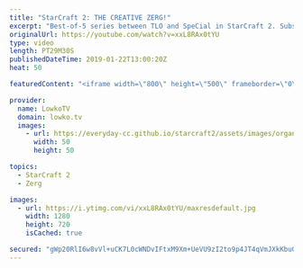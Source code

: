 ```yaml
---
title: "StarCraft 2: THE CREATIVE ZERG!"
excerpt: "Best-of-5 series between TLO and SpeCial in StarCraft 2. Subscribe for more videos: http://lowko.tv/youtube Tempest Trouble: https://goo.gl/JdPKjR  TLO has always been known for his creative playstyle. While nowadays he plays a lot more 'standard' Zerg macro games, he does still show very cool ways of"
originalUrl: https://youtube.com/watch?v=xxL8RAx0tYU
type: video
length: PT29M30S
publishedDateTime: 2019-01-22T13:00:20Z
heat: 50

featuredContent: "<iframe width=\"800\" height=\"500\" frameborder=\"0\" src=\"https://www.youtube.com/embed/xxL8RAx0tYU\" allow=\"accelerometer; autoplay; encrypted-media; gyroscope; picture-in-picture\" allowfullscreen></iframe>"

provider:
  name: LowkoTV
  domain: lowko.tv
  images:
    - url: https://everyday-cc.github.io/starcraft2/assets/images/organizations/lowko.tv-50x50.jpg
      width: 50
      height: 50

topics:
  - StarCraft 2
  - Zerg

images:
  - url: https://i.ytimg.com/vi/xxL8RAx0tYU/maxresdefault.jpg
    width: 1280
    height: 720
    isCached: true

secured: "gWp20RlI6w8vVl+uCK7L0cWNDvIFtxM9Xm+UeVU9zI2to9p4JT4qVmJXkKbuGdSPc9/IlIeFK53s6NymuYR+YInsZMTLsnHTJ+O5szzDFIW+YzhXwVA1ILy7cQFYqMpJDJnHlfQ6dbIZHZa/vTeYF8Uj9FLMpLdAcxB8dJrio3WF7G9UO3QzHSLyITqC6ZgK695WN4ChT7L/yhQ8bt3BuYCkY2iOMar6Av0F1IrvKPuqmD9+qPRP1V946r97pHaqgL52xGL2W/fzATVKYH/RfFGq/7xRqM293q1Q40kWYraAAeeXD4in78sgXvPWexp2umCdNPv4jYCoQbuXZaDCDY81nM3fXq5G5LQS4nCLnvN4NiGqSd8yB4w/HwfYh3aRQRMOh3i53Wnc0Ro8usZtP3wEsmJxhWexqqw1rRmAbZ0=;gDaAEYmbbJ4lZTIqTk/22w=="
---
```


